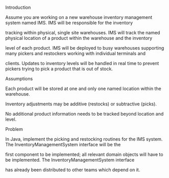 Introduction

Assume you are working on a new warehouse inventory management system named IMS. IMS will be responsible for the inventory

tracking within physical, single site warehouses. IMS will track the named physical location of a product within the warehouse and the inventory

level of each product. IMS will be deployed to busy warehouses supporting many pickers and restockers working with individual terminals and

clients. Updates to inventory levels will be handled in real time to prevent pickers trying to pick a product that is out of stock.

Assumptions

Each product will be stored at one and only one named location within the warehouse.

Inventory adjustments may be additive (restocks) or subtractive (picks).

No additional product information needs to be tracked beyond location and level.

Problem

In Java, implement the picking and restocking routines for the IMS system. The InventoryManagementSystem interface will be the

first component to be implemented; all relevant domain objects will have to be implemented. The InventoryManagementSystem interface

has already been distributed to other teams which depend on it.